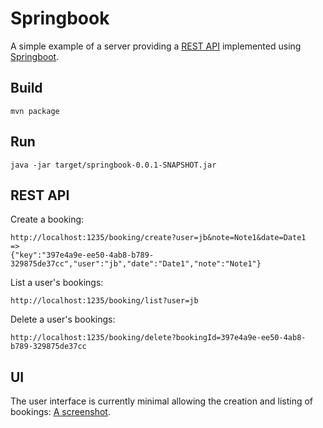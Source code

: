 # Springbook

A simple example of a server providing a [REST API](https://en.wikipedia.org/wiki/Representational_state_transfer)
implemented using [Springboot](https://projects.spring.io/spring-boot/).

## Build

```
mvn package
```

## Run

```
java -jar target/springbook-0.0.1-SNAPSHOT.jar
```

## REST API

Create a booking:

```
http://localhost:1235/booking/create?user=jb&note=Note1&date=Date1
=>
{"key":"397e4a9e-ee50-4ab8-b789-329875de37cc","user":"jb","date":"Date1","note":"Note1"}
```

List a user's bookings:
```
http://localhost:1235/booking/list?user=jb
```

Delete a user's bookings:
```
http://localhost:1235/booking/delete?bookingId=397e4a9e-ee50-4ab8-b789-329875de37cc
```

## UI

The user interface is currently minimal allowing the creation and listing
of bookings:  <a href="screenshot1.png">A screenshot</a>.

